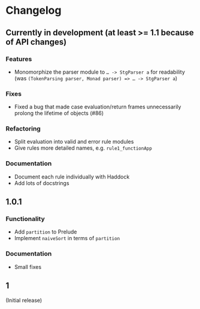 # Changelog

## Currently in development (at least >= 1.1 because of API changes)


### Features

- Monomorphize the parser module to `… -> StgParser a` for readability (was
  `(TokenParsing parser, Monad parser) => … -> StgParser a`)

### Fixes

- Fixed a bug that made case evaluation/return frames unnecessarily prolong the
  lifetime of objects (#86)

### Refactoring

- Split evaluation into valid and error rule modules
- Give rules more detailed names, e.g. `rule1_functionApp`

### Documentation

- Document each rule individually with Haddock
- Add lots of docstrings



## 1.0.1


### Functionality

- Add `partition` to Prelude
- Implement `naiveSort` in terms of `partition`

### Documentation

- Small fixes



## 1

(Initial release)
